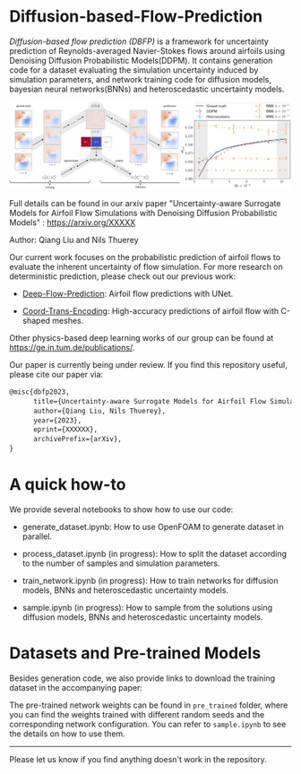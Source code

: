 # Diffusion-based-Flow-Prediction

*Diffusion-based flow prediction (DBFP)* is a framework for uncertainty prediction of Reynolds-averaged Navier-Stokes flows around airfoils using Denoising Diffusion Probabilistic Models(DDPM). It contains generation code for a dataset evaluating the simulation uncertainty induced by simulation parameters, and network training code for diffusion models, bayesian neural networks(BNNs) and heteroscedastic uncertainty models.



<img src="./pic.svg" style="zoom: 50%;" />



Full details can be found in our arxiv paper "Uncertainty-aware Surrogate Models for Airfoil Flow Simulations with Denoising Diffusion Probabilistic Models" : https://arxiv.org/XXXXX



Author: Qiang Liu and Nils Thuerey



Our current work focuses on the probabilistic prediction of airfoil flows to evaluate the inherent uncertainty of flow simulation. For more research on deterministic prediction, please check out our previous work:

* [Deep-Flow-Prediction](https://github.com/thunil/Deep-Flow-Prediction): Airfoil flow predictions with UNet.

* [Coord-Trans-Encoding](https://github.com/tum-pbs/coord-trans-encoding): High-accuracy predictions of airfoil flow with C-shaped meshes.

Other physics-based deep learning works of our group can be found at https://ge.in.tum.de/publications/.



Our paper is currently being under review. If you find this repository useful, please cite our paper via:

```latex
@misc{dbfp2023,
      title={Uncertainty-aware Surrogate Models for Airfoil Flow Simulations with Denoising Diffusion Probabilistic Models}, 
      author={Qiang Liu, Nils Thuerey},
      year={2023},
      eprint={XXXXXX},
      archivePrefix={arXiv},
}
```

# A quick how-to

We provide several notebooks to show how to use our code:

* generate_dataset.ipynb: How to use OpenFOAM to generate dataset in parallel.

* process_dataset.ipynb (in progress): How to split the dataset according to the number of samples and simulation parameters.

* train_network.ipynb (in progress): How to train networks for diffusion models, BNNs and heteroscedastic uncertainty models.

* sample.ipynb (in progress): How to sample from the solutions using diffusion models, BNNs and heteroscedastic uncertainty models.

# Datasets and Pre-trained Models

Besides generation code, we also provide links to download the training dataset in the accompanying paper:

The pre-trained network weights can be found in `pre_trained` folder, where you can find the weights trained with different random seeds and the corresponding network configuration. You can refer to `sample.ipynb` to see the details on how to use them.

------

Please let us know if you find anything doesn't work in the repository.